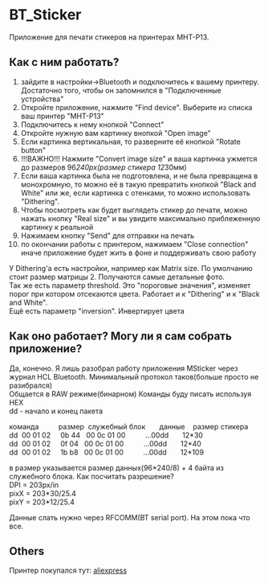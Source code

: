 # BT_Sticker
Приложение для печати стикеров на принтерах MHT-P13.
## Как с ним работать?
1. зайдите в настройки->Bluetooth и подключитесь к вашему принтеру. Достаточно того, чтобы он запомнился в "Подключенные устройства"
2. Откройте приложение, нажмите "Find device". Выберите из списка ваш принтер "MHT-P13"
3. Подключитесь к нему кнопкой "Connect"
4. Откройте нужную вам картинку внопкой "Open image"
5. Если картинка вертикальная, то разверните её кнопкой "Rotate button"
6. !!!ВАЖНО!!! Нажмите "Convert image size" и ваша картинка ужмется до размеров 96*240px(размер стикера 12*30мм)
7. Если ваша картинка была не подготовлена, и не была превращена в монохромную, то можно её в такую превратить кнопкой "Black and White" или же, если картинка с отенками, то можно использовать "Dithering".
8. Чтобы посмотреть как будет выглядеть стикер до печати, можно нажать кнопку "Real size" и вы увидите максимально приблеженную картинку к реальной
9. Нажимаем кнопку "Send" для отправки на печать
10. по окончании работы с принтером, нажимаем "Close connection" иначе приложение будет жить в фоне и поддерживать свою работу 

У Dithering'а есть настройки, например как Matrix size. По умолчанию стоит размер матрицы 2. Получаются самые детальные фото.  
Так же есть параметр threshold. Это "пороговые значения", изменяет порог при котором отсекаются цвета. Работает и к "Dithering" и к "Black and White".  
Ещё есть параметр "inversion". Инвертирует цвета
## Как оно работает? Могу ли я сам собрать приложение?
Да, конечно. Я лишь разобрал работу приложения MSticker через журнал HCL Bluetooth.
Минимальный протокол таков(больше просто не разибрался)  
Общается в RAW режиме(бинарном) Команды буду писать используя HEX  
dd - начало и конец пакета  

команда          размер  служебный блок       данные    размер стикера \
dd  00 01 02     0b 44   00 0c 01 00          ...00dd       12\*30  \
dd  00 01 02     0f 04   00 0c 01 00          ...00dd       12\*40  \
dd  00 01 02     1b b8   00 0c 01 00          ...00dd       12\*109  


в размер указывается размер данных(96\*240/8) + 4 байта из служебного блока.
Как посчитать разрешение?  
DPI = 203px/in  
pixX = 203\*30/25.4  
pixY = 203\*12/25.4  

Данные слать нужно через RFCOMM(BT serial port). На этом пока что все.

## Others

Принтер покупался тут: [aliexpress](https://aliexpress.ru/item/1005004188980640.html?srcSns=sns_Telegram&businessType=ProductDetail&spreadType=socialShare&tt=MG&utm_medium=sharing&sku_id=12000030186776817)
